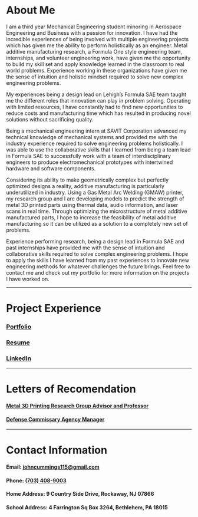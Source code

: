 # About Me

I am a third year Mechanical Engineering student minoring in Aerospace Engineering and Business with a passion for innovation. I have had the incredible experiences of being involved with multiple engineering projects which has given me the ability to perform holistically as an engineer. Metal additive manufacturing research, a Formula One style engineering team, internships, and volunteer engineering work, have given me the opportunity to build my skill set and apply knowledge learned in the classroom to real world problems. Experience working in these organizations have given me the sense of intuition and holistic mindset required to solve new complex engineering problems.

My experiences being a design lead on Lehigh’s Formula SAE team taught me the different roles that innovation can play in problem solving. Operating with limited resources, I have constantly had to find new opportunities to reduce costs and manufacturing time which has resulted in producing novel solutions without sacrificing quality.

Being a mechanical engineering intern at SAVIT Corporation advanced my technical knowledge of mechanical systems and provided me with the industry experience required to solve engineering problems holistically. I was able to use the collaborative skills that I learned from being a team lead in Formula SAE to successfully work with a team of interdisciplinary engineers to produce electromechanical prototypes with intertwined hardware and software components.

Considering its ability to make geometrically complex but perfectly optimized designs a reality, additive manufacturing is particularly underutilized in industry. Using a Gas Metal Arc Welding (GMAW) printer, my research group and I are developing models to predict the strength of metal 3D printed parts using thermal data, audio information, and laser scans in real time. Through optimizing the microstructure of metal additive manufactured parts, I hope to increase the feasibility of metal additive manufacturing so it can be utilized as a solution to a completely new set of problems.

Experience performing research, being a design lead in Formula SAE and past internships have provided me with the sense of intuition and collaborative skills required to solve complex engineering problems. I hope to apply the skills I have learned from my past experiences to innovate new engineering methods for whatever challenges the future brings. Feel free to contact me and check out my portfolio for more information on the projects I have worked on.

***

# Project Experience

### [Portfolio](./portfolio.pdf)


### [Resume](./resume.pdf)


### [LinkedIn](http://linkedin.com/in/john-cummings1)

***

# Letters of Recomendation

#### [Metal 3D Printing Research Group Advisor and Professor](./hadenlor.pdf)

#### [Defense Commissary Agency Manager](./decalor.pdf)

***

# Contact Information

#### Email: [johncummings115@gmail.com](mailto:johncummings115@gmail.com)

#### Phone: [(703) 408-9003](tel:703-408-9003)

#### Home Address: 9 Country Side Drive, Rockaway, NJ 07866

#### School Address: 4 Farrington Sq Box 3264, Bethlehem, PA 18015
